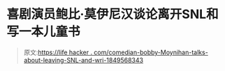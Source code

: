 # 喜剧演员鲍比·莫伊尼汉谈论离开SNL和写一本儿童书

> 原文:[https://life hacker . com/comedian-bobby-Moynihan-talks-about-leaving-SNL-and-wri-1849568343](https://lifehacker.com/comedian-bobby-moynihan-talks-about-leaving-snl-and-wri-1849568343)